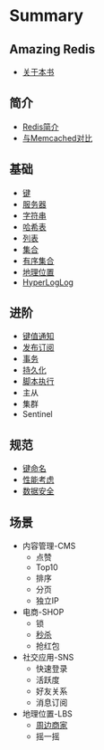 # Summary

## Amazing Redis

* [关于本书](README.md)

## 简介

* [Redis简介](ru-men/shi-yao-shi-redis.md)
* [与Memcached对比](ru-men/redisyou-shi-yao-you-shi.md)

## 基础

* [键](ru-men/ji-ben-ming-ling/key.md)
* [服务器](ru-men/ji-ben-ming-ling/s.md)
* [字符串](zi-fu-chuan.md)
* [哈希表](ha-xi-biao.md)
* [列表](lian-biao.md)
* [集合](ji-he.md)
* [有序集合](you-xu-ji-he.md)
* [地理位置](di-li-wei-zhi.md)
* [HyperLogLog](hyperloglog.md)

## 进阶

* [键值通知](te-xing/jian-zhi-tong-zhi.md)
* [发布订阅](te-xing/fa-bu-ding-yue.md)
* [事务](te-xing/shi-wu.md)
* [持久化](te-xing/chi-jiu-hua.md)
* [脚本执行](te-xing/jiao-ben-zhi-xing.md)
* 主从
* 集群
* Sentinel

## 规范

* [键命名](kai-fa-gui-fan/keyming-ming.md)
* [性能考虑](kai-fa-gui-fan/xing-neng-kao-lv.md)
* [数据安全](kai-fa-gui-fan/shu-ju-an-quan.md)

## 场景

* 内容管理-CMS
  * 点赞
  * Top10
  * 排序
  * 分页
  * 独立IP
* 电商-SHOP
  * 锁
  * [秒杀](ying-yong-chang-jing/miao-sha.md)
  * 抢红包
* 社交应用-SNS
  * 快速登录
  * 活跃度
  * 好友关系
  * 消息订阅
* 地理位置-LBS
  * [周边商家](sheng-huo-fu-wu.md)
  * 摇一摇


